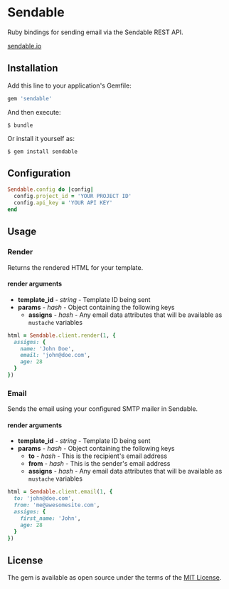 # Sendable

Ruby bindings for sending email via the Sendable REST API.

[sendable.io](https://sendable.io)

## Installation

Add this line to your application's Gemfile:

```ruby
gem 'sendable'
```

And then execute:

    $ bundle

Or install it yourself as:

    $ gem install sendable

## Configuration

```ruby
Sendable.config do |config|
  config.project_id = 'YOUR PROJECT ID'
  config.api_key = 'YOUR API KEY'
end
```

## Usage

### Render

Returns the rendered HTML for your template.

#### render arguments
- **template_id** - *string* - Template ID being sent
- **params** - *hash* - Object containing the following keys
  - **assigns** - *hash* - Any email data attributes that will be available as `mustache` variables

```ruby
html = Sendable.client.render(1, {
  assigns: {
    name: 'John Doe',
    email: 'john@doe.com',
    age: 28
  }
})
```

### Email

Sends the email using your configured SMTP mailer in Sendable.

#### render arguments
- **template_id** - *string* - Template ID being sent
- **params** - *hash* - Object containing the following keys
  - **to** - *hash* - This is the recipient's email address
  - **from** - *hash* - This is the sender's email address
  - **assigns** - *hash* - Any email data attributes that will be available as `mustache` variables

```ruby
html = Sendable.client.email(1, {
  to: 'john@doe.com',
  from: 'me@awesomesite.com',
  assigns: {
    first_name: 'John',
    age: 28
  }
})
```

## License

The gem is available as open source under the terms of the [MIT License](http://opensource.org/licenses/MIT).

